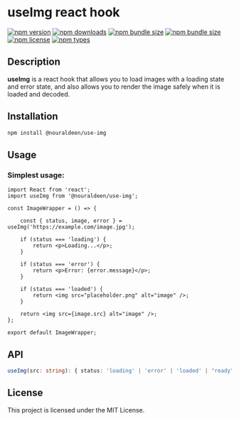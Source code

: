 # useImg react hook
[![npm version](https://img.shields.io/npm/v/@nouraldeen/use-img.svg)](https://www.npmjs.com/package/@nouraldeen/use-img)
[![npm downloads](https://img.shields.io/npm/dm/@nouraldeen/use-img.svg)](https://www.npmjs.com/package/@nouraldeen/use-img)
[![npm bundle size](https://img.shields.io/bundlephobia/min/@nouraldeen/use-img)](https://www.npmjs.com/package/@nouraldeen/use-img)
[![npm bundle size](https://img.shields.io/bundlephobia/minzip/@nouraldeen/use-img)](https://www.npmjs.com/package/@nouraldeen/use-img)
[![npm license](https://img.shields.io/npm/l/@nouraldeen/use-img)](https://www.npmjs.com/package/@nouraldeen/use-img)
[![npm types](https://img.shields.io/npm/types/@nouraldeen/use-img)](https://www.npmjs.com/package/@nouraldeen/use-img)

<!-- [![GitHub issues](https://img.shields.io/github/issues/NourAlzway/use-img)](https://github.com/NourAlzway/use-img/issues)
[![GitHub forks](https://img.shields.io/github/forks/NourAlzway/use-img)](https://github.com/NourAlzway/use-img/network)
[![GitHub stars](https://img.shields.io/github/stars/NourAlzway/use-img)](https://github.com/NourAlzway/use-img/stargazers)
[![GitHub license](https://img.shields.io/github/license/NourAlzway/use-img)](https://github.com/NourAlzway/use-img/blob/main/LICENSE) -->


## Description
**useImg** is a react hook that allows you to load images with a loading state and error state, and also allows you to render the image safely when it is loaded and decoded.

## Installation
```bash
npm install @nouraldeen/use-img
```

## Usage
### Simplest usage:
```tsx
import React from 'react';
import useImg from '@nouraldeen/use-img';

const ImageWrapper = () => {

    const { status, image, error } = useImg('https://example.com/image.jpg');

    if (status === 'loading') {
        return <p>Loading...</p>;
    }

    if (status === 'error') {
        return <p>Error: {error.message}</p>;
    }

    if (status === 'loaded') {
        return <img src="placeholder.png" alt="image" />;
    }

    return <img src={image.src} alt="image" />;
};

export default ImageWrapper;
```

## API
```typescript
useImg(src: string): { status: 'loading' | 'error' | 'loaded' | "ready", image: HTMLImageElement | null, error: Error | null }
```

## License
This project is licensed under the MIT License.
